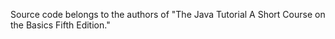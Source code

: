 Source code belongs to the authors of "The Java Tutorial A Short Course on the Basics Fifth Edition."
